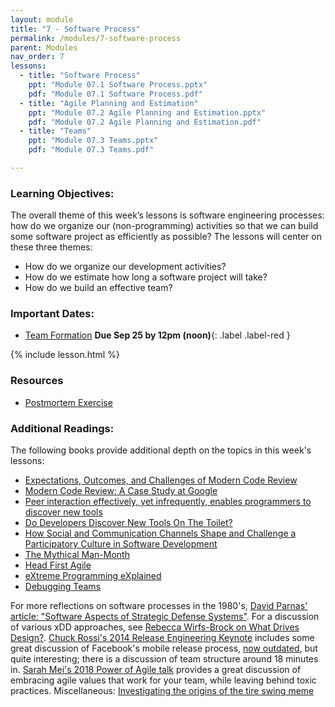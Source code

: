 ```yaml
---
layout: module
title: "7 - Software Process"
permalink: /modules/7-software-process
parent: Modules
nav_order: 7
lessons: 
  - title: "Software Process"
    ppt: "Module 07.1 Software Process.pptx"
    pdf: "Module 07.1 Software Process.pdf"
  - title: "Agile Planning and Estimation"
    ppt: "Module 07.2 Agile Planning and Estimation.pptx"
    pdf: "Module 07.2 Agile Planning and Estimation.pdf"
  - title: "Teams"
    ppt: "Module 07.3 Teams.pptx"
    pdf: "Module 07.3 Teams.pdf"

---
```

### Learning Objectives:
The overall theme of this week’s lessons is software engineering processes: how do we organize our (non-programming) activities so that we can build some software project as efficiently as possible? The lessons will center on these three themes:

  * How do we organize our development activities?
  * How do we estimate how long a software project will take?
  * How do we build an effective team?


### Important Dates:
* [Team Formation](https://northeastern.instructure.com/courses/188155/assignments/2447002)  **Due Sep 25 by 12pm (noon)**{: .label .label-red }

{% include lesson.html %}

### Resources
* [Postmortem Exercise](https://docs.google.com/document/d/1ob0dfG_gefr_gQ8kbKr0kS4XpaKbc0oVAk4Te9tbDqM/edit)

### Additional Readings:
The following books provide additional depth on the topics in this week's lessons:
* [Expectations, Outcomes, and Challenges of Modern Code Review](https://ieeexplore.ieee.org/document/6606617)
* [Modern Code Review: A Case Study at Google](https://research.google/pubs/modern-code-review-a-case-study-at-google/)
* [Peer interaction effectively, yet infrequently, enables programmers to discover new tools](https://dl.acm.org/doi/10.1145/1958824.1958888)
* [Do Developers Discover New Tools On The Toilet?](https://ieeexplore.ieee.org/document/8812046)
* [How Social and Communication Channels Shape and Challenge a Participatory Culture in Software Development](https://ieeexplore.ieee.org/document/7498605)
* [The Mythical Man-Month](https://learning.oreilly.com/library/view/mythical-man-month-the/0201835959/)
* [Head First Agile](https://learning.oreilly.com/library/view/head-first-agile/9781491944684/)
* [eXtreme Programming eXplained](https://learning.oreilly.com/library/view/extreme-programming-explained/0201616416/)
* [Debugging Teams](https://learning.oreilly.com/library/view/debugging-teams/9781491932049/)

For more reflections on software processes in the 1980's, [David Parnas' article: "Software Aspects of Strategic Defense Systems"](https://web.stanford.edu/class/cs99r/readings/parnas1.pdf). For a discussion of various xDD approaches, see [Rebecca Wirfs-Brock on What Drives Design?](https://vimeo.com/7722463). [Chuck Rossi's 2014 Release Engineering Keynote](https://www.youtube.com/watch?v=Nffzkkdq7GM) includes some great discussion of Facebook's mobile release process, [now outdated](https://research.facebook.com/publications/continuous-deployment-of-mobile-software-at-facebook-showcase/), but quite interesting; there is a discussion of team structure around 18 minutes in. [Sarah Mei's 2018 Power of Agile talk](https://www.youtube.com/watch?v=YL-6RCTywbc) provides a great discussion of embracing agile values that work for your team, while leaving behind toxic practices. Miscellaneous: [Investigating the origins of the tire swing meme](https://www.businessballs.com/amusement-stress-relief/tree-swing-cartoon-pictures-early-versions/)
